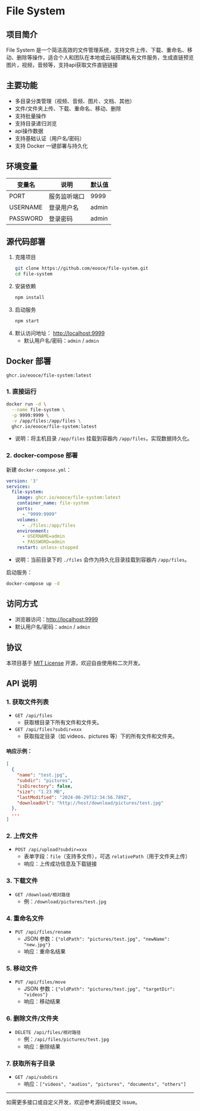 # File System

## 项目简介

File System 是一个简洁高效的文件管理系统，支持文件上传、下载、重命名、移动、删除等操作，适合个人和团队在本地或云端搭建私有文件服务，生成直链预览图片，视频，音频等，支持api获取文件直链链接

## 主要功能
- 多目录分类管理（视频、音频、图片、文档、其他）
- 文件/文件夹上传、下载、重命名、移动、删除
- 支持批量操作
- 支持目录递归浏览
- api操作数据
- 支持基础认证（用户名/密码）
- 支持 Docker 一键部署与持久化

## 环境变量

| 变量名    | 说明               | 默认值   |
|-----------|--------------------|----------|
| PORT      | 服务监听端口       | 9999     |
| USERNAME  | 登录用户名         | admin    |
| PASSWORD  | 登录密码          | admin    |

## 源代码部署

1. 克隆项目
   ```bash
   git clone https://github.com/eooce/file-system.git
   cd file-system
   ```
2. 安装依赖
   ```bash
   npm install
   ```
3. 启动服务
   ```bash
   npm start
   ```
4. 默认访问地址： [http://localhost:9999](http://localhost:9999)
   - 默认用户名/密码：`admin` / `admin`

## Docker 部署
```
ghcr.io/eooce/file-system:latest
```

### 1. 直接运行
```bash
docker run -d \
  --name file-system \
  -p 9999:9999 \
  -v /app/files:/app/files \
  ghcr.io/eooce/file-system:latest
```
- 说明：将主机目录 `/app/files` 挂载到容器内 `/app/files`，实现数据持久化。

### 2. docker-compose 部署

新建 `docker-compose.yml`：
```yaml
version: '3'
services:
  file-system:
    image: ghcr.io/eooce/file-system:latest
    container_name: file-system
    ports:
      - "9999:9999"
    volumes:
      - ./files:/app/files
    environment:
      - USERNAME=admin
      - PASSWORD=admin
    restart: unless-stopped
```
- 说明：当前目录下的 `./files` 会作为持久化目录挂载到容器内 `/app/files`。

启动服务：
```bash
docker-compose up -d
```

## 访问方式
- 浏览器访问：[http://localhost:9999](http://localhost:9999)
- 默认用户名/密码：`admin` / `admin`

## 协议

本项目基于 [MIT License](./LICENSE) 开源，欢迎自由使用和二次开发。

## API 说明

### 1. 获取文件列表
- `GET /api/files`
  - 获取根目录下所有文件和文件夹。
- `GET /api/files?subdir=xxx`
  - 获取指定目录（如 videos、pictures 等）下的所有文件和文件夹。

#### 响应示例：
```json
[
  {
    "name": "test.jpg",
    "subdir": "pictures",
    "isDirectory": false,
    "size": "1.23 MB",
    "lastModified": "2024-06-29T12:34:56.789Z",
    "downloadUrl": "http://host/download/pictures/test.jpg"
  },
  ...
]
```

### 2. 上传文件
- `POST /api/upload?subdir=xxx`
  - 表单字段：`file`（支持多文件），可选 `relativePath`（用于文件夹上传）
  - 响应：上传成功信息及下载链接

### 3. 下载文件
- `GET /download/相对路径`
  - 例：`/download/pictures/test.jpg`

### 4. 重命名文件
- `PUT /api/files/rename`
  - JSON 参数：`{"oldPath": "pictures/test.jpg", "newName": "new.jpg"}`
  - 响应：重命名结果

### 5. 移动文件
- `PUT /api/files/move`
  - JSON 参数：`{"oldPath": "pictures/test.jpg", "targetDir": "videos"}`
  - 响应：移动结果

### 6. 删除文件/文件夹
- `DELETE /api/files/相对路径`
  - 例：`/api/files/pictures/test.jpg`
  - 响应：删除结果

### 7. 获取所有子目录
- `GET /api/subdirs`
  - 响应：`["videos", "audios", "pictures", "documents", "others"]`

---

如需更多接口或自定义开发，欢迎参考源码或提交 issue。 
